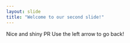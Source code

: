```yaml
---
layout: slide
title: "Welcome to our second slide!"
---
```

Nice and shiny PR
Use the left arrow to go back!
